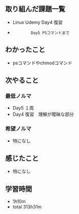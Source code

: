 ## 取り組んだ課題一覧
- Linux Udemy Day4 復習
-             Day5 PSコマンドまで
## わかったこと
- psコマンドやchmodコマンド
## 次やること
### 最低ノルマ
- Day5 １周
- Day4 復習　理解が曖昧な部分
### 希望ノルマ
- 特になし
## 感じたこと
- 特になし
## 学習時間
- 1h10m
- total 313h31m
